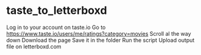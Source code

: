 # taste_to_letterboxd

Log in to your account on taste.io
Go to https://www.taste.io/users/me/ratings?category=movies
Scroll al the way down 
Download the page
Save it in the folder
Run the script
Upload output file on letterboxd.com

